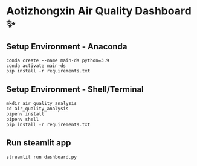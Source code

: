 # Aotizhongxin Air Quality Dashboard ✨

## Setup Environment - Anaconda

```
conda create --name main-ds python=3.9
conda activate main-ds
pip install -r requirements.txt
```

## Setup Environment - Shell/Terminal

```
mkdir air_quality_analysis
cd air_quality_analysis
pipenv install
pipenv shell
pip install -r requirements.txt
```

## Run steamlit app

```
streamlit run dashboard.py
```
